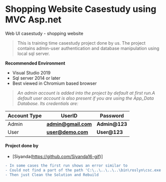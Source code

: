 # Shopping Website Casestudy using MVC Asp.net

Web UI casestudy - shopping website
> This is training time casestudy project done by us. The project contains admin-user authentication and database manipulation using local sql server.

**Recommended Environment**
* Visual Studio 2019
* Sql server 2014 or later
* Best viewed in Chromium based browser

> *An admin account is added into the project by default at first run.A default user account is also present if you are using the App_Data Database. Its credentials are:*

|Account Type   | UserID  | Password  |  
|---|---|---|
| Admin  | **admin@gmail.com**   |  **Admin@123** |
| User  | **user@demo.com**  | **User@123**  |  
 
#### Project done by
* [Siyanda(https://github.com/Siyanda16-gif)]

```diff
- In some cases the first run shows an error similar to
- Could not find a part of the path 'C:\..\..\..\..\bin\roslyn\csc.exe'. 
- Then just Clean the Solution and Rebuild
```
